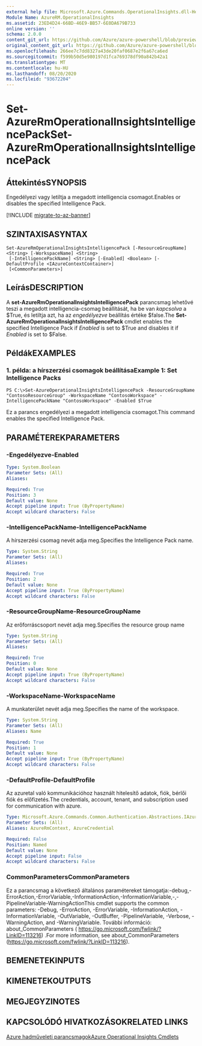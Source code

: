 ```yaml
---
external help file: Microsoft.Azure.Commands.OperationalInsights.dll-Help.xml
Module Name: AzureRM.OperationalInsights
ms.assetid: 23ED4D24-66BD-46E9-BB57-6E0DA679B733
online version: ''
schema: 2.0.0
content_git_url: https://github.com/Azure/azure-powershell/blob/preview/src/ResourceManager/OperationalInsights/Commands.OperationalInsights/help/Set-AzureRmOperationalInsightsIntelligencePack.md
original_content_git_url: https://github.com/Azure/azure-powershell/blob/preview/src/ResourceManager/OperationalInsights/Commands.OperationalInsights/help/Set-AzureRmOperationalInsightsIntelligencePack.md
ms.openlocfilehash: 266ee7c7dd8327a43de20faf0687e2f6a67ca6ed
ms.sourcegitcommit: f599b50d5e980197d1fca769378df90a842b42a1
ms.translationtype: MT
ms.contentlocale: hu-HU
ms.lasthandoff: 08/20/2020
ms.locfileid: "93672204"
---
```

# <span data-ttu-id="d6229-101">Set-AzureRmOperationalInsightsIntelligencePack</span><span class="sxs-lookup"><span data-stu-id="d6229-101">Set-AzureRmOperationalInsightsIntelligencePack</span></span>

## <span data-ttu-id="d6229-102">Áttekintés</span><span class="sxs-lookup"><span data-stu-id="d6229-102">SYNOPSIS</span></span>
<span data-ttu-id="d6229-103">Engedélyezi vagy letiltja a megadott intelligencia csomagot.</span><span class="sxs-lookup"><span data-stu-id="d6229-103">Enables or disables the specified Intelligence Pack.</span></span>

[!INCLUDE [migrate-to-az-banner](../../includes/migrate-to-az-banner.md)]

## <span data-ttu-id="d6229-104">SZINTAXISA</span><span class="sxs-lookup"><span data-stu-id="d6229-104">SYNTAX</span></span>

```
Set-AzureRmOperationalInsightsIntelligencePack [-ResourceGroupName] <String> [-WorkspaceName] <String>
 [-IntelligencePackName] <String> [-Enabled] <Boolean> [-DefaultProfile <IAzureContextContainer>]
 [<CommonParameters>]
```

## <span data-ttu-id="d6229-105">Leírás</span><span class="sxs-lookup"><span data-stu-id="d6229-105">DESCRIPTION</span></span>
<span data-ttu-id="d6229-106">A **set-AzureRmOperationalInsightsIntelligencePack** parancsmag lehetővé teszi a megadott intelligencia-csomag beállítását, ha be van *kapcsolva* a $True, és letiltja azt, ha az *engedélyezve* beállítás értéke $false.</span><span class="sxs-lookup"><span data-stu-id="d6229-106">The **Set-AzureRmOperationalInsightsIntelligencePack** cmdlet enables the specified Intelligence Pack if *Enabled* is set to $True and disables it if *Enabled* is set to $False.</span></span>

## <span data-ttu-id="d6229-107">Példák</span><span class="sxs-lookup"><span data-stu-id="d6229-107">EXAMPLES</span></span>

### <span data-ttu-id="d6229-108">1. példa: a hírszerzési csomagok beállítása</span><span class="sxs-lookup"><span data-stu-id="d6229-108">Example 1: Set Intelligence Packs</span></span>
```
PS C:\>Set-AzureOperationalInsightsIntelligencePack -ResourceGroupName "ContosoResourceGroup" -WorkspaceName "ContosoWorkspace" -IntelligencePackName "ContosoWorkspace" -Enabled $True
```

<span data-ttu-id="d6229-109">Ez a parancs engedélyezi a megadott intelligencia csomagot.</span><span class="sxs-lookup"><span data-stu-id="d6229-109">This command enables the specified Intelligence Pack.</span></span>

## <span data-ttu-id="d6229-110">PARAMÉTEREK</span><span class="sxs-lookup"><span data-stu-id="d6229-110">PARAMETERS</span></span>

### <span data-ttu-id="d6229-111">-Engedélyezve</span><span class="sxs-lookup"><span data-stu-id="d6229-111">-Enabled</span></span>
```yaml
Type: System.Boolean
Parameter Sets: (All)
Aliases: 

Required: True
Position: 3
Default value: None
Accept pipeline input: True (ByPropertyName)
Accept wildcard characters: False
```

### <span data-ttu-id="d6229-112">-IntelligencePackName</span><span class="sxs-lookup"><span data-stu-id="d6229-112">-IntelligencePackName</span></span>
<span data-ttu-id="d6229-113">A hírszerzési csomag nevét adja meg.</span><span class="sxs-lookup"><span data-stu-id="d6229-113">Specifies the Intelligence Pack name.</span></span>

```yaml
Type: System.String
Parameter Sets: (All)
Aliases: 

Required: True
Position: 2
Default value: None
Accept pipeline input: True (ByPropertyName)
Accept wildcard characters: False
```

### <span data-ttu-id="d6229-114">-ResourceGroupName</span><span class="sxs-lookup"><span data-stu-id="d6229-114">-ResourceGroupName</span></span>
<span data-ttu-id="d6229-115">Az erőforráscsoport nevét adja meg.</span><span class="sxs-lookup"><span data-stu-id="d6229-115">Specifies the resource group name</span></span>

```yaml
Type: System.String
Parameter Sets: (All)
Aliases: 

Required: True
Position: 0
Default value: None
Accept pipeline input: True (ByPropertyName)
Accept wildcard characters: False
```

### <span data-ttu-id="d6229-116">-WorkspaceName</span><span class="sxs-lookup"><span data-stu-id="d6229-116">-WorkspaceName</span></span>
<span data-ttu-id="d6229-117">A munkaterület nevét adja meg.</span><span class="sxs-lookup"><span data-stu-id="d6229-117">Specifies the name of the workspace.</span></span>

```yaml
Type: System.String
Parameter Sets: (All)
Aliases: Name

Required: True
Position: 1
Default value: None
Accept pipeline input: True (ByPropertyName)
Accept wildcard characters: False
```

### <span data-ttu-id="d6229-118">-DefaultProfile</span><span class="sxs-lookup"><span data-stu-id="d6229-118">-DefaultProfile</span></span>
<span data-ttu-id="d6229-119">Az azuretal való kommunikációhoz használt hitelesítő adatok, fiók, bérlői fiók és előfizetés.</span><span class="sxs-lookup"><span data-stu-id="d6229-119">The credentials, account, tenant, and subscription used for communication with azure.</span></span>

```yaml
Type: Microsoft.Azure.Commands.Common.Authentication.Abstractions.IAzureContextContainer
Parameter Sets: (All)
Aliases: AzureRmContext, AzureCredential

Required: False
Position: Named
Default value: None
Accept pipeline input: False
Accept wildcard characters: False
```

### <span data-ttu-id="d6229-120">CommonParameters</span><span class="sxs-lookup"><span data-stu-id="d6229-120">CommonParameters</span></span>
<span data-ttu-id="d6229-121">Ez a parancsmag a következő általános paramétereket támogatja:-debug,-ErrorAction,-ErrorVariable,-InformationAction,-InformationVariable,-,-PipelineVariable-WarningAction</span><span class="sxs-lookup"><span data-stu-id="d6229-121">This cmdlet supports the common parameters: -Debug, -ErrorAction, -ErrorVariable, -InformationAction, -InformationVariable, -OutVariable, -OutBuffer, -PipelineVariable, -Verbose, -WarningAction, and -WarningVariable.</span></span> <span data-ttu-id="d6229-122">További információ: about_CommonParameters ( https://go.microsoft.com/fwlink/?LinkID=113216) .</span><span class="sxs-lookup"><span data-stu-id="d6229-122">For more information, see about_CommonParameters (https://go.microsoft.com/fwlink/?LinkID=113216).</span></span>

## <span data-ttu-id="d6229-123">BEMENETEK</span><span class="sxs-lookup"><span data-stu-id="d6229-123">INPUTS</span></span>

## <span data-ttu-id="d6229-124">KIMENETEK</span><span class="sxs-lookup"><span data-stu-id="d6229-124">OUTPUTS</span></span>

## <span data-ttu-id="d6229-125">MEGJEGYZI</span><span class="sxs-lookup"><span data-stu-id="d6229-125">NOTES</span></span>

## <span data-ttu-id="d6229-126">KAPCSOLÓDÓ HIVATKOZÁSOK</span><span class="sxs-lookup"><span data-stu-id="d6229-126">RELATED LINKS</span></span>

[<span data-ttu-id="d6229-127">Azure hadműveleti parancsmagok</span><span class="sxs-lookup"><span data-stu-id="d6229-127">Azure Operational Insights Cmdlets</span></span>](./AzureRM.OperationalInsights.md)


